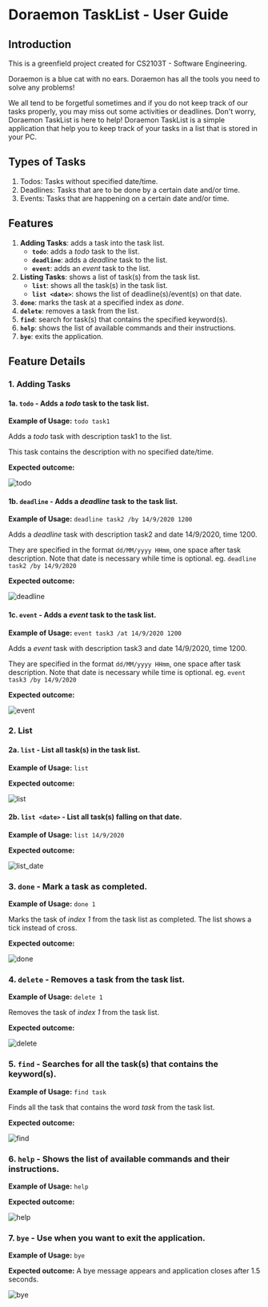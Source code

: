# **Doraemon TaskList - User Guide**

## **Introduction**
This is a greenfield project created for CS2103T - Software Engineering.

Doraemon is a blue cat with no ears. Doraemon has all the tools you need to solve any problems!

We all tend to be forgetful sometimes and if you do not keep track of our tasks properly, you may miss out some activities or deadlines.
Don't worry, Doraemon TaskList is here to help! Doraemon TaskList is a simple application that help you to keep track of your tasks in a list that is stored in your PC.

## Types of Tasks
1. Todos: Tasks without specified date/time.
2. Deadlines: Tasks that are to be done by a certain date and/or time.
3. Events: Tasks that are happening on a certain date and/or time.

## Features 
1. **Adding Tasks**: adds a task into the task list.
   + **`todo`**: adds a *todo* task to the list.
   + **`deadline`**: adds a *deadline* task to the list.
   + **`event`**: adds an *event* task to the list.
2. **Listing Tasks**: shows a list of task(s) from the task list.
   + **`list`**: shows all the task(s) in the task list.
   + **`list <date>`**: shows the list of deadline(s)/event(s) on that date.
3. **`done`**: marks the task at a specified index as *done*.
4. **`delete`**: removes a task from the list.
5. **`find`**: search for task(s) that contains the specified keyword(s).
6. **`help`**: shows the list of available commands and their instructions.
7. **`bye`**: exits the application.

## Feature Details

### 1. Adding Tasks
#### 1a. **`todo`** - Adds a *todo* task to the task list.
**Example of Usage:** `todo task1` 

Adds a *todo* task with description task1 to the list. 

This task contains the description with no specified date/time.

**Expected outcome:**

![todo](./screenshot/todo.png)


#### 1b. **`deadline`** - Adds a *deadline* task to the task list.
**Example of Usage:** `deadline task2 /by 14/9/2020 1200`

Adds a *deadline* task with description task2 and date 14/9/2020, time 1200.

They are specified in the format `dd/MM/yyyy HHmm`, one space after 
task description. Note that date is necessary while time is optional.
eg. `deadline task2 /by 14/9/2020`

**Expected outcome:**

![deadline](./screenshot/deadline.png)


#### 1c. **`event`** - Adds a *event* task to the task list.
**Example of Usage:** `event task3 /at 14/9/2020 1200`

Adds a *event* task with description task3 and date 14/9/2020, time 1200.

They are specified in the format `dd/MM/yyyy HHmm`, one space after 
task description. Note that date is necessary while time is optional.
eg. `event task3 /by 14/9/2020`

**Expected outcome:**

![event](./screenshot/event.png)

### 2. List
#### 2a. **`list`** - List all task(s) in the task list. 
**Example of Usage:** `list`

**Expected outcome:**

![list](./screenshot/list.png)


#### 2b. **`list <date>`** - List all task(s) falling on that date.
**Example of Usage:** `list 14/9/2020`

**Expected outcome:**

![list_date](./screenshot/listdate.png)


### 3. **`done`** - Mark a task as completed.
**Example of Usage:** `done 1`

Marks the task of *index 1* from the task list as completed. The list shows a tick instead of cross.

**Expected outcome:**

![done](./screenshot/done.png)


### 4. **`delete`** - Removes a task from the task list.
**Example of Usage:** `delete 1`

Removes the task of *index 1* from the task list.

**Expected outcome:**

![delete](./screenshot/delete.png)


### 5. **`find`** - Searches for all the task(s) that contains the keyword(s).
**Example of Usage:** `find task`

Finds all the task that contains the word *task* from the task list.

**Expected outcome:**

![find](./screenshot/find.png)


### 6. **`help`** - Shows the list of available commands and their instructions.
**Example of Usage:** `help`

**Expected outcome:**

![help](./screenshot/help.png)


### 7. **`bye`** - Use when you want to exit the application.
**Example of Usage:** `bye`

**Expected outcome:** A bye message appears and application closes after 1.5 seconds.

![bye](./screenshot/bye.png)